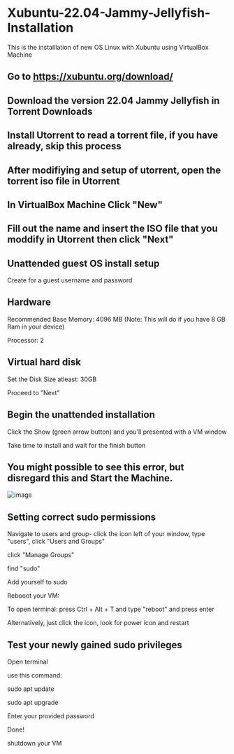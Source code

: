 # Xubuntu-22.04-Jammy-Jellyfish-Installation
This is the installlation of new OS Linux with Xubuntu using VirtualBox Machine


## Go to https://xubuntu.org/download/

## Download the version 22.04 Jammy Jellyfish in Torrent Downloads

## Install Utorrent to read a torrent file, if you have already, skip this process

## After modifiying and setup of utorrent, open the torrent iso file in Utorrent

## In VirtualBox Machine Click "New"

## Fill out the name and insert the ISO file that you moddify in Utorrent then click "Next"

## Unattended guest OS install setup
Create for a guest username and password

## Hardware
Recommended Base Memory: 4096 MB (Note: This will do if you have 8 GB Ram in your device)

Processor: 2

## Virtual hard disk
Set the Disk Size atleast: 30GB

Proceed to "Next"

## Begin the unattended installation
Click the Show (green arrow button) and you'll presented with a VM window

Take time to install and wait for the finish button

## You might possible to see this error, but disregard this and Start the Machine.
![image](https://github.com/Gino156/Xubuntu-22.04-Jammy-Jellyfish-Installation/assets/81914900/9cd0642b-50a2-465f-af33-1b8e7bf0f674)

## Setting correct sudo permissions
Navigate to users and group- click the icon left of your window, type "users", click "Users and Groups"

click "Manage Groups"

find "sudo"

Add yourself to sudo

Rebooot your VM:

To open terminal: press Ctrl + Alt + T and type "reboot" and press enter

Alternatively, just click the icon, look for power icon and restart

## Test your newly gained sudo privileges
Open terminal

use this command:

sudo apt update

sudo apt upgrade

Enter your provided password

Done!

shutdown your VM
